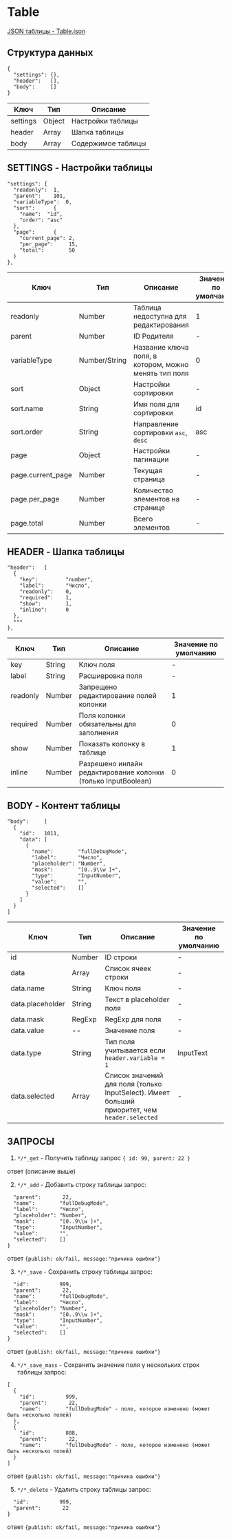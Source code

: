 # Table

[JSON таблицы - Table.json](Table.json)
## Структура данных
```
{
  "settings": {},
  "header":   [],
  "body":     []
}
```
| Ключ | Тип | Описание |
|---|---|---|
| settings | Object | Настройки таблицы |
| header | Array | Шапка таблицы |
| body | Array | Содержимое таблицы |

## SETTINGS - Настройки таблицы
```
"settings": {
  "readonly":  1,
  "parent":    101,
  "variableType":  0,
  "sort":      {
    "name":  "id",
    "order": "asc"
  },
  "page":      {
    "current_page": 2,
    "per_page":     15,
    "total":        50
  }
},
```

| Ключ | Тип | Описание | Значение по умолчанию |
|---|---|---|---|
| readonly | Number | Таблица недоступна для редактирования | 1 |
| parent | Number | ID Родителя | - |
| variableType | Number/String | Название ключа поля, в котором, можно менять тип поля | 0 |
| sort | Object | Настройки сортировки | - |
| sort.name | String | Имя поля для сортировки | id |
| sort.order | String | Направление сортировки `asc`, `desc` | asc |
| page | Object | Настройки пагинации | - |
| page.current_page | Number | Текущая страница | - |
| page.per_page | Number | Количество элементов на странице | - |
| page.total | Number | Всего элементов | - |

## HEADER - Шапка таблицы
```
"header":   [
  {
    "key":         "number",
    "label":       "Число",
    "readonly":    0,
    "required":    1,
    "show":        1,
    "inline":      0
  },
  ***
},
```
| Ключ | Тип | Описание | Значение по умолчанию |
|---|---|---|---|
| key | String | Ключ поля | - |
| label | String | Расшивровка поля | - |
| readonly | Number | Запрещено редактирование полей колонки | 1 |
| required | Number | Поля колонки обязательны для заполнения | 0 |
| show | Number | Показать колонку в таблице | 1 |
| inline | Number | Разрешено инлайн редактирование колонки (только InputBoolean) | 0 |

## BODY - Контент таблицы
```
"body":     [
  {
    "id":   1011,
    "data": [
      {
        "name":        "fullDebugMode",
        "label":       "Число",
        "placeholder": "Number",
        "mask":        "[0..9\\w ]+",
        "type":        "InputNumber",
        "value":       "",
        "selected":    []
      }
    ]
  }
]
```
| Ключ | Тип | Описание | Значение по умолчанию |
|---|---|---|---|
| id | Number | ID строки | - |
| data | Array | Список ячеек строки | - |
| data.name | String | Ключ поля | - |
| data.placeholder | String | Текст в placeholder поля  | - |
| data.mask | RegExp | RegExp для поля | - |
| data.value | -- | Значение поля | - |
| data.type | String | Тип поля учитывается если `header.variable = 1` | InputText |
| data.selected | Array | Список значений для поля (только InputSelect). Имеет больший приоритет, чем `header.selected` | - |

## ЗАПРОСЫ

1. `*/*_get` - Получить таблицу
запрос
`{ id: 99, parent: 22 }`

ответ (описание выше)

2. `*/*_add` - Добавить строку таблицы
запрос:
```{
  "parent":       22,
  "name":        "fullDebugMode",
  "label":       "Число",
  "placeholder": "Number",
  "mask":        "[0..9\\w ]+",
  "type":        "InputNumber",
  "value":       "",
  "selected":    []
}
```
ответ
```{publish: ok/fail, message:"причина ошибки"}```

3. `*/*_save` - Сохранить строку таблицы
запрос:
```{
  "id":          999,
  "parent":       22,
  "name":        "fullDebugMode",
  "label":       "Число",
  "placeholder": "Number",
  "mask":        "[0..9\\w ]+",
  "type":        "InputNumber",
  "value":       "",
  "selected":    []
}
```
ответ
```{publish: ok/fail, message:"причина ошибки"}```


4. `*/*_save_mass` - Сохранить значение поля у нескольких строк таблицы
запрос:
```
[
  {
    "id":          999,
    "parent":       22,
    "name":        "fullDebugMode" - поле, которое изменено (может быть несколько полей)
  },
  {
    "id":          888,
    "parent":       22,
    "name":        "fullDebugMode" - поле, которое изменено (может быть несколько полей)
  }
]
```
ответ
```{publish: ok/fail, message:"причина ошибки"}```

5. `*/*_delete` - Удалить строку таблицы
запрос:
```{
  "id":          999,
  "parent":       22
}
```
ответ
```{publish: ok/fail, message:"причина ошибки"}```
